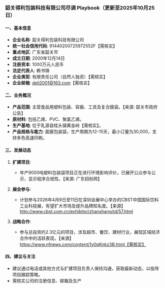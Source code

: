### 韶关得利包装科技有限公司尽调 Playbook（更新至2025年10月25日）

#### 一、基本信息
- **企业名称**: 韶关得利包装科技有限公司
- **统一社会信用代码**: 91440200725972552F【需核实】
- **重点地区**: 广东省韶关市
- **成立日期**: 2000年12月14日
- **注册资本**: 1000万元人民币
- **法定代表人**: 赖书锦
- **企业类型**: 有限责任公司（自然人独资）【需核实】
- **企业邮箱**: deli2001@163.com【需核实】

#### 二、业务概况
- **产品范围**: 主营食品用塑料包装、容器、工具及复合膜袋。【来源: 韶关市政府公告】
- **原材料**: 包括乙烯、PVC、聚氯乙烯。
- **生产基地**: 位于乳源县桂头镇黄金岭【需核实】。
- **产品规格与能力**: 面膜包装袋，生产周期为12-15天，最小订量为30,000，支持多色高速印刷。

#### 三、发展动态
1. **扩建项目**:
   - 年产9000吨塑料包装袋项目正在进行环境影响评价，已展开公众参与公示，显示程序合规性。【来源: 广东招标网】
   
2. **展会参与**:
   - 计划参与2026年4月9日至11日在深圳会展中心举办的CBST中国国际饮料工业科技展，有望扩大市场及提升品牌知名度。【来源】http://www.cbst.com.cn/exhibitor/zhanshang/id/57.html

3. **战略合作**:
   - 参与总投资约2.3亿元的项目，涉及超市、餐饮、建材行业，展现区域经济合作中的活跃表现。【来源】https://www.nfnews.com/content/1y0qKnkz3B.html【需核实】

#### 四、建议与关注
- 建议通过电话或其他方式与扩建项目负责人保持沟通，获取最新动态，以指导项目跟踪策略。
- 需核实公司的注册信息、邮箱及生产